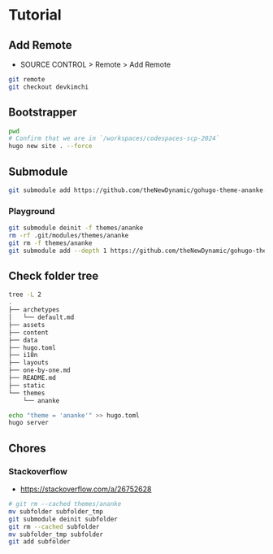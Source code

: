 # Tutorial 

## Add Remote  

- SOURCE CONTROL > Remote > Add Remote  

```bash
git remote  
git checkout devkimchi
```

## Bootstrapper  

```bash
pwd
# Confirm that we are in `/workspaces/codespaces-scp-2024`
hugo new site . --force
```

## Submodule

```bash
git submodule add https://github.com/theNewDynamic/gohugo-theme-ananke.git themes/ananke
```

### Playground

```bash
git submodule deinit -f themes/ananke
rm -rf .git/modules/themes/ananke
git rm -f themes/ananke
git submodule add --depth 1 https://github.com/theNewDynamic/gohugo-theme-ananke.git themes/ananke
```

## Check folder tree

```bash
tree -L 2
.
├── archetypes
│   └── default.md
├── assets
├── content
├── data
├── hugo.toml
├── i18n
├── layouts
├── one-by-one.md
├── README.md
├── static
└── themes
    └── ananke
```

```bash
echo "theme = 'ananke'" >> hugo.toml
hugo server
```

## Chores

### Stackoverflow

- <https://stackoverflow.com/a/26752628>  

```bash
# git rm --cached themes/ananke
mv subfolder subfolder_tmp
git submodule deinit subfolder
git rm --cached subfolder
mv subfolder_tmp subfolder
git add subfolder
```